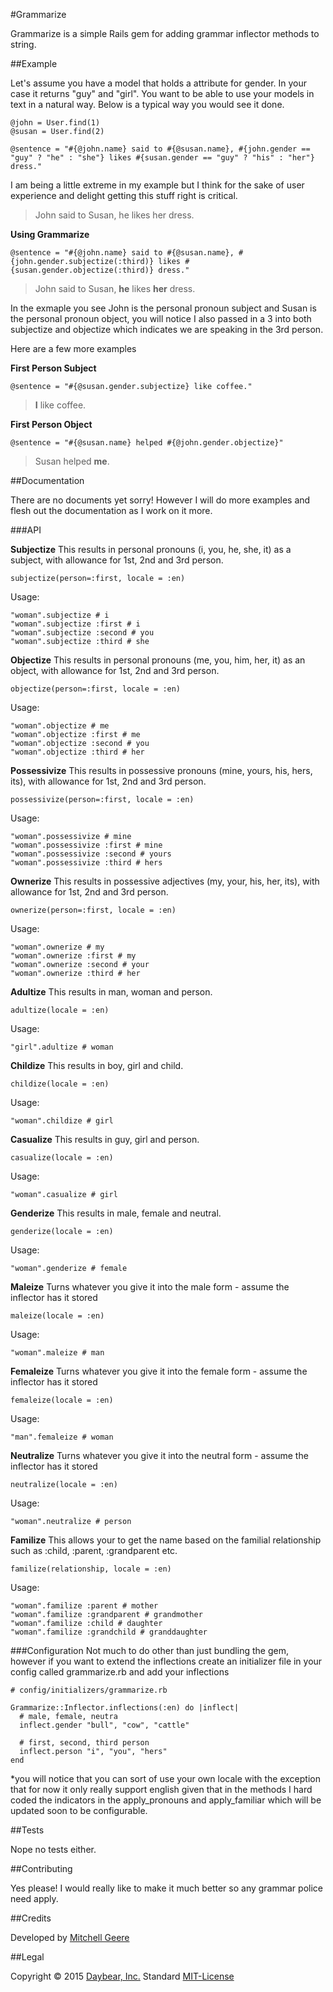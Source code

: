 #Grammarize

Grammarize is a simple Rails gem for adding grammar inflector methods to string.

##Example

Let's assume you have a model that holds a attribute for gender. In your case it returns "guy" and "girl". You want to be able to use your models in text in a natural way. Below is a typical way you would see it done.

```
@john = User.find(1)
@susan = User.find(2)
```

```
@sentence = "#{@john.name} said to #{@susan.name}, #{john.gender == "guy" ? "he" : "she"} likes #{susan.gender == "guy" ? "his" : "her"} dress."
```

I am being a little extreme in my example but I think for the sake of user experience and delight getting this stuff right is critical.

> John said to Susan, he likes her dress.

**Using Grammarize**
```
@sentence = "#{@john.name} said to #{@susan.name}, #{john.gender.subjectize(:third)} likes #{susan.gender.objectize(:third)} dress."
```

> John said to Susan, **he** likes **her** dress.

In the exmaple you see John is the personal pronoun subject and Susan is the personal pronoun object, you will notice I also passed in a 3 into both subjectize and objectize which indicates we are speaking in the 3rd person. 

Here are a few more examples

**First Person Subject**
```
@sentence = "#{@susan.gender.subjectize} like coffee."
```

> **I** like coffee.

**First Person Object**
```
@sentence = "#{@susan.name} helped #{@john.gender.objectize}"
```

> Susan helped **me**.


##Documentation

There are no documents yet sorry! However I will do more examples and flesh out the documentation as I work on it more.

###API 

**Subjectize**
This results in personal pronouns (i, you, he, she, it) as a subject, with allowance for 1st, 2nd and 3rd person.
```
subjectize(person=:first, locale = :en)
```

Usage:
```
"woman".subjectize # i
"woman".subjectize :first # i
"woman".subjectize :second # you
"woman".subjectize :third # she
```

**Objectize**
This results in personal pronouns (me, you, him, her, it) as an object, with allowance for 1st, 2nd and 3rd person.
```
objectize(person=:first, locale = :en)
```

Usage:
```
"woman".objectize # me
"woman".objectize :first # me
"woman".objectize :second # you
"woman".objectize :third # her
```

**Possessivize**
This results in possessive pronouns (mine, yours, his, hers, its), with allowance for 1st, 2nd and 3rd person.
```
possessivize(person=:first, locale = :en)
```

Usage:
```
"woman".possessivize # mine
"woman".possessivize :first # mine
"woman".possessivize :second # yours
"woman".possessivize :third # hers
```

**Ownerize**
This results in possessive adjectives (my, your, his, her, its), with allowance for 1st, 2nd and 3rd person.
```
ownerize(person=:first, locale = :en)
```

Usage:
```
"woman".ownerize # my
"woman".ownerize :first # my
"woman".ownerize :second # your
"woman".ownerize :third # her

```

**Adultize**
This results in man, woman and person.
```
adultize(locale = :en)
```

Usage:
```
"girl".adultize # woman
```

**Childize**
This results in boy, girl and child.
```
childize(locale = :en)
```

Usage:
```
"woman".childize # girl

```

**Casualize**
This results in guy, girl and person.
```
casualize(locale = :en)
```

Usage:
```
"woman".casualize # girl
```

**Genderize**
This results in male, female and neutral.
```
genderize(locale = :en)
```

Usage:
```
"woman".genderize # female
```

**Maleize**
Turns whatever you give it into the male form - assume the inflector has it stored
```
maleize(locale = :en)
```

Usage:
```
"woman".maleize # man
```

**Femaleize**
Turns whatever you give it into the female form - assume the inflector has it stored
```
femaleize(locale = :en)
```

Usage:
```
"man".femaleize # woman
```

**Neutralize**
Turns whatever you give it into the neutral form - assume the inflector has it stored
```
neutralize(locale = :en)
```

Usage:
```
"woman".neutralize # person
```

**Familize**
This allows your to get the name based on the familial relationship such as :child, :parent, :grandparent etc.
```
familize(relationship, locale = :en)
```

Usage:
```
"woman".familize :parent # mother
"woman".familize :grandparent # grandmother
"woman".familize :child # daughter
"woman".familize :grandchild # granddaughter
```

###Configuration
Not much to do other than just bundling the gem, however if you want to extend the inflections create an initializer file in your config called grammarize.rb and add your inflections

```
# config/initializers/grammarize.rb

Grammarize::Inflector.inflections(:en) do |inflect|
  # male, female, neutra
  inflect.gender "bull", "cow", "cattle"
  
  # first, second, third person
  inflect.person "i", "you", "hers"
end
```

*you will notice that you can sort of use your own locale with the exception that for now it only really support english given that in the methods I hard coded the indicators in the apply_pronouns and apply_familiar which will be updated soon to be configurable.

##Tests

Nope no tests either.

##Contributing

Yes please! I would really like to make it much better so any grammar police need apply. 

##Credits

Developed by [Mitchell Geere](https://github.com/MitchellGeere)

##Legal

Copyright &copy; 2015 [Daybear, Inc.](http://www.daybear.com)
Standard [MIT-License](https://github.com/Daybear/grammarize/blob/master/MIT-LICENSE.md)





